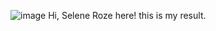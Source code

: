 ![image](https://github.com/user-attachments/assets/51a1fa08-f78f-409c-9662-6c253fe764b2)
Hi, Selene Roze here! 
this is my result.
